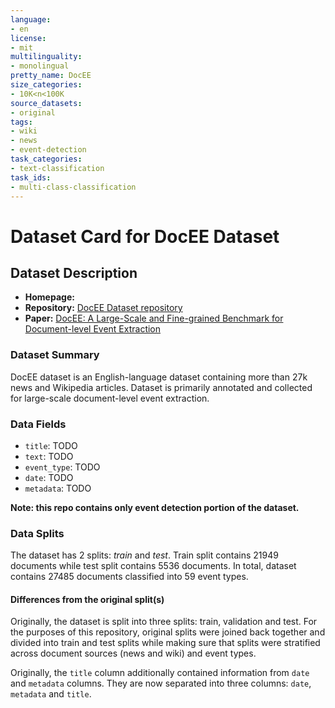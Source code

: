 ```yaml
---
language:
- en
license:
- mit
multilinguality:
- monolingual
pretty_name: DocEE
size_categories:
- 10K<n<100K
source_datasets:
- original
tags:
- wiki
- news
- event-detection
task_categories:
- text-classification
task_ids:
- multi-class-classification
---
```


# Dataset Card for DocEE Dataset

## Dataset Description

- **Homepage:**
- **Repository:** [DocEE Dataset repository](https://github.com/tongmeihan1995/docee)
- **Paper:** [DocEE: A Large-Scale and Fine-grained Benchmark for Document-level Event Extraction](https://aclanthology.org/2022.naacl-main.291/)

### Dataset Summary

DocEE dataset is an English-language dataset containing more than 27k news and Wikipedia articles. Dataset is primarily annotated and collected for large-scale document-level event extraction.

### Data Fields

- `title`: TODO
- `text`: TODO
- `event_type`: TODO
- `date`: TODO
- `metadata`: TODO

**Note: this repo contains only event detection portion of the dataset.**

### Data Splits

The dataset has 2 splits: _train_ and _test_. Train split contains 21949 documents while test split contains 5536 documents. In total, dataset contains 27485 documents classified into 59 event types.

#### Differences from the original split(s)

Originally, the dataset is split into three splits: train, validation and test. For the purposes of this repository, original splits were joined back together and divided into train and test splits while making sure that splits were stratified across document sources (news and wiki) and event types.

Originally, the `title` column additionally contained information from `date` and `metadata` columns. They are now separated into three columns: `date`, `metadata` and `title`.